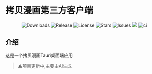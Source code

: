 # 拷贝漫画第三方客户端

<p align="center">
  <img src="https://img.shields.io/github/downloads/caolib/copymanga/total?labelColor=grey&color=blue" alt="Downloads">
  <img src="https://img.shields.io/github/v/release/caolib/copymanga?labelColor=grey&color=red" alt="Release">
  <img src="https://img.shields.io/github/license/caolib/copymanga" alt="License">
  <img src="https://img.shields.io/github/stars/caolib/copymanga" alt="Stars">
  <img src="https://img.shields.io/github/issues/caolib/copymanga?label=Issues" alt="Issues">
  <img src="https://img.shields.io/github/downloads/caolib/copymanga/latest/total">
  <img src="https://github.com/caolib/copymanga/actions/workflows/publish.yml/badge.svg" alt="ci">
</p>

## 介绍
这是一个拷贝漫画Tauri桌面端应用

> ⚠️项目更新中,主要由AI生成



